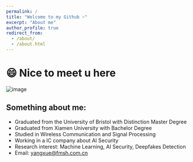 ```yaml
---
permalink: /
title: "Welcome to my Github ~"
excerpt: "About me"
author_profile: true
redirect_from: 
  - /about/
  - /about.html
---
```



# 😄 Nice to meet u here
![image](https://github.com/Shirley0302/Shirley.github.io/assets/113655642/3734bf17-e5b8-446a-b9a5-5392158ce09c)
## Something about me:
- Graduated from the University of Bristol with Distinction Master Degree
- Graduated from Xiamen University with Bachelor Degree
- Studied in Wireless Communication and Signal Processing
- Working in a IC company about AI Security
- Research interest: Machine Learning, AI Security, Deepfakes Detection
- Email: yangxue@fmsh.com.cn
